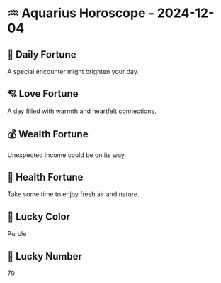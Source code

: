 # ♒ Aquarius Horoscope - 2024-12-04

## 🎯 Daily Fortune

A special encounter might brighten your day.

## 💘 Love Fortune

A day filled with warmth and heartfelt connections.

## 💰 Wealth Fortune

Unexpected income could be on its way.

## 🌱 Health Fortune

Take some time to enjoy fresh air and nature.

## 🎨 Lucky Color

Purple

## 🔢 Lucky Number

70
